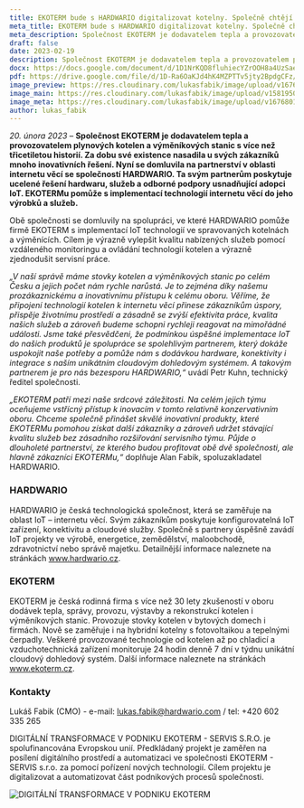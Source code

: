 ```yaml
---
title: EKOTERM bude s HARDWARIO digitalizovat kotelny. Společně chtějí přinést další IoT inovace do oboru teplárenství
meta_title: EKOTERM bude s HARDWARIO digitalizovat kotelny. Společně chtějí přinést další IoT inovace do oboru teplárenství
meta_description: Společnost EKOTERM je dodavatelem tepla a provozovatelem plynových kotelen a výměníkových stanic s více než třicetiletou historií. Nyní se domluvila na partnerství v oblasti internetu věcí se společností HARDWARIO.
draft: false
date: 2023-02-19
description: Společnost EKOTERM je dodavatelem tepla a provozovatelem plynových kotelen a výměníkových stanic s více než třicetiletou historií. Nyní se domluvila na partnerství v oblasti internetu věcí se společností HARDWARIO.
docx: https://docs.google.com/document/d/1D1NrKQD8fluhiecYZrOOH8a4UzSae_YC/edit?usp=sharing&ouid=100979526148034723712&rtpof=true&sd=true
pdf: https://drive.google.com/file/d/1D-Ra6OaKJd4hK4MZPTTv5jty2BpdgCFz/view?usp=sharing
image_preview: https://res.cloudinary.com/lukasfabik/image/upload/v1676801563/press/2023-02-20-ekoterm-partnership-preview.png
image_main: https://res.cloudinary.com/lukasfabik/image/upload/v1581950249/blog/wide_placeholder.jpg
image_meta: https://res.cloudinary.com/lukasfabik/image/upload/v1676801415/press/2023-02-20-ekoterm-partnership.cs.png
author: lukas_fabik
---
```


*20. února 2023* – **Společnost EKOTERM je dodavatelem tepla a provozovatelem plynových kotelen a výměníkových stanic s více než třicetiletou historií. Za dobu své existence nasadila u svých zákazníků mnoho inovativních řešení. Nyní se domluvila na partnerství v oblasti internetu věcí se společností HARDWARIO. Ta svým partnerům poskytuje ucelené řešení hardwaru, služeb a odborné podpory usnadňující adopci IoT. EKOTERMu pomůže s implementací technologií internetu věcí do jeho výrobků a služeb.**

Obě společnosti se domluvily na spolupráci, ve které HARDWARIO pomůže firmě EKOTERM s implementací IoT technologií ve spravovaných kotelnách a výměnících. Cílem je výrazně vylepšit kvalitu nabízených služeb pomocí vzdáleného monitoringu a ovládání technologií kotelen a výrazně zjednodušit servisní práce.

*„V naší správě máme stovky kotelen a výměníkových stanic po celém Česku a jejich počet nám rychle narůstá. Je to zejména díky našemu prozákaznickému a inovativnímu přístupu k celému oboru. Věříme, že připojení technologií kotelen k internetu věcí přinese zákazníkům úspory, přispěje životnímu prostředí a zásadně se zvýší efektivita práce, kvalita našich služeb a zároveň budeme schopni rychleji reagovat na mimořádné události. Jsme také přesvědčeni, že podmínkou úspěšné implementace IoT do našich produktů je spolupráce se spolehlivým partnerem, který dokáže uspokojit naše potřeby a pomůže nám s dodávkou hardware, konektivity i integrace s naším unikátním cloudovým dohledovým systémem. A takovým partnerem je pro nás bezesporu HARDWARIO,“* uvádí Petr Kuhn, technický ředitel společnosti.

*„EKOTERM patří mezi naše srdcové záležitosti. Na celém jejich týmu oceňujeme vstřícný přístup k inovacím v tomto relativně konzervativním oboru. Chceme společně přinášet skvělé inovativní produkty, které EKOTERMu pomohou získat další zákazníky a zároveň udržet stávající kvalitu služeb bez zásadního rozšiřování servisního týmu. Půjde o dlouholeté partnerství, ze kterého budou profitovat obě dvě společnosti, ale hlavně zákazníci EKOTERMu,“* doplňuje Alan Fabik, spoluzakladatel HARDWARIO.

### HARDWARIO

HARDWARIO je česká technologická společnost, která se zaměřuje na oblast IoT – internetu věcí. Svým zákazníkům poskytuje konfigurovatelná IoT zařízení, konektivitu a cloudové služby. Společně s partnery úspěšně zavádí IoT projekty ve výrobě, energetice, zemědělství, maloobchodě, zdravotnictví nebo správě majetku. Detailnější informace naleznete na stránkách www.hardwario.cz.

### EKOTERM

EKOTERM je česká rodinná firma s více než 30 lety zkušeností v oboru dodávek tepla, správy, provozu, výstavby a rekonstrukcí kotelen i výměníkových stanic. Provozuje stovky kotelen v bytových domech i firmách. Nově se zaměřuje i na hybridní kotelny s fotovoltaikou a tepelnými čerpadly. Veškeré provozované technologie od kotelen až po chladicí a vzduchotechnická zařízení monitoruje 24 hodin denně 7 dní v týdnu unikátní cloudový dohledový systém. Další informace naleznete na stránkách www.ekoterm.cz. 

### Kontakty

Lukáš Fabik (CMO) - e-mail: lukas.fabik@hardwario.com / tel: +420 602 335 265


DIGITÁLNÍ TRANSFORMACE V PODNIKU EKOTERM - SERVIS S.R.O. je spolufinancována Evropskou unií. Předkládaný projekt je zaměřen na posílení digitálního prostředí a automatizaci ve společnosti EKOTERM - SERVIS s.r.o. za pomocí pořízení nových technologií. Cílem projektu je digitalizovat a automatizovat část podnikových procesů společnosti.

![DIGITÁLNÍ TRANSFORMACE V PODNIKU EKOTERM](https://res.cloudinary.com/lukasfabik/image/upload/v1676801413/press/2023-02-20-ekoterm-partnership-dotace.png)